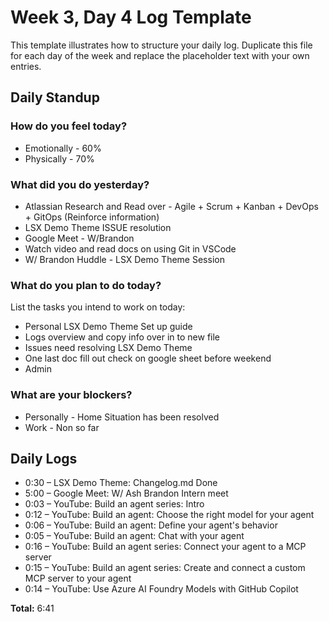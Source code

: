 # Week 3, Day 4 Log Template

This template illustrates how to structure your daily log.  Duplicate this file for each day of the week and replace the placeholder text with your own entries.

## Daily Standup

### How do you feel today?

- Emotionally - 60%
- Physically - 70%

### What did you do yesterday?

- Atlassian Research and Read over - Agile + Scrum + Kanban + DevOps + GitOps (Reinforce information)
- LSX Demo Theme ISSUE resolution
- Google Meet - W/Brandon
- Watch video and read docs on using Git in VSCode
- W/ Brandon Huddle - LSX Demo Theme Session

### What do you plan to do today?

List the tasks you intend to work on today:

- Personal LSX Demo Theme Set up guide
- Logs overview and copy info over in to new file
- Issues need resolving LSX Demo Theme
- One last doc fill out check on google sheet before weekend
- Admin

### What are your blockers?

- Personally - Home Situation has been resolved
- Work - Non so far

## Daily Logs

- 0:30 – LSX Demo Theme: Changelog.md Done
- 5:00 – Google Meet: W/ Ash Brandon Intern meet
- 0:03 – YouTube: Build an agent series: Intro
- 0:12 – YouTube: Build an agent: Choose the right model for your agent
- 0:06 – YouTube: Build an agent: Define your agent's behavior
- 0:05 – YouTube: Build an agent: Chat with your agent
- 0:16 – YouTube: Build an agent series: Connect your agent to a MCP server
- 0:15 – YouTube: Build an agent series: Create and connect a custom MCP server to your agent
- 0:14 – YouTube: Use Azure AI Foundry Models with GitHub Copilot

**Total:** 6:41